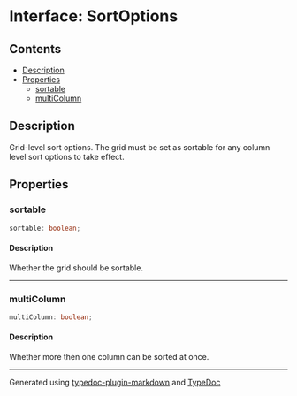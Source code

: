 # Interface: SortOptions

## Contents

- [Description](SortOptions.md#description)
- [Properties](SortOptions.md#properties)
  - [sortable](SortOptions.md#sortable)
  - [multiColumn](SortOptions.md#multicolumn)

## Description

Grid-level sort options. The grid must be set as sortable for any
 column level sort options to take effect.

## Properties

### sortable

```ts
sortable: boolean;
```

#### Description

Whether the grid should be sortable.

***

### multiColumn

```ts
multiColumn: boolean;
```

#### Description

Whether more then one column can be sorted at once.

***

Generated using [typedoc-plugin-markdown](https://www.npmjs.com/package/typedoc-plugin-markdown) and [TypeDoc](https://typedoc.org/)
